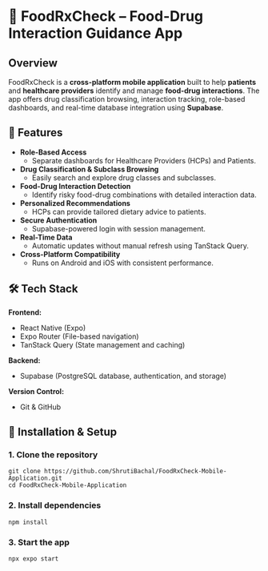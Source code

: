 # 🍎 FoodRxCheck – Food-Drug Interaction Guidance App

## Overview
FoodRxCheck is a **cross-platform mobile application** built to help **patients** and **healthcare providers** identify and manage **food-drug interactions**. The app offers drug classification browsing, interaction tracking, role-based dashboards, and real-time database integration using **Supabase**.

## 📌 Features

- **Role-Based Access**
  - Separate dashboards for Healthcare Providers (HCPs) and Patients.
- **Drug Classification & Subclass Browsing**
  - Easily search and explore drug classes and subclasses.
- **Food-Drug Interaction Detection**
  - Identify risky food-drug combinations with detailed interaction data.
- **Personalized Recommendations**
  - HCPs can provide tailored dietary advice to patients.
- **Secure Authentication**
  - Supabase-powered login with session management.
- **Real-Time Data**
  - Automatic updates without manual refresh using TanStack Query.
- **Cross-Platform Compatibility**
  - Runs on Android and iOS with consistent performance.

## 🛠 Tech Stack

**Frontend:**  
- React Native (Expo)  
- Expo Router (File-based navigation)  
- TanStack Query (State management and caching)  

**Backend:**  
- Supabase (PostgreSQL database, authentication, and storage)

**Version Control:**  
- Git & GitHub

## 🚀 Installation & Setup
### 1. Clone the repository
    git clone https://github.com/ShrutiBachal/FoodRxCheck-Mobile-Application.git
    cd FoodRxCheck-Mobile-Application
    
### 2. Install dependencies
    npm install

### 3. Start the app
    npx expo start
